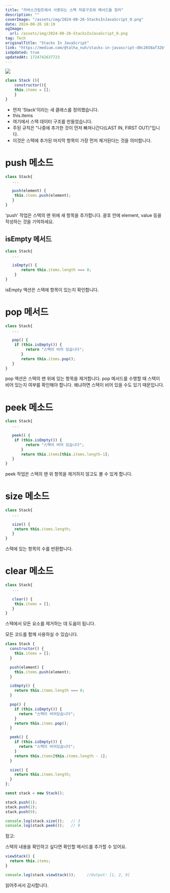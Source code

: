 ```yaml
---
title: "자바스크립트에서 사용되는 스택 자료구조와 메서드들 정리"
description: ""
coverImage: "/assets/img/2024-08-26-StacksInJavaScript_0.png"
date: 2024-08-26 18:19
ogImage: 
  url: /assets/img/2024-08-26-StacksInJavaScript_0.png
tag: Tech
originalTitle: "Stacks In JavaScript"
link: "https://medium.com/@talha_nuh/stacks-in-javascript-d0c2658af32b"
isUpdated: true
updatedAt: 1724742637723
---
```



<img src="/assets/img/2024-08-26-StacksInJavaScript_0.png" />

```js
class Stack (){  
    constructor(){
    this.items = [];
    }
}
```

- 먼저 'Stack'이라는 새 클래스를 정의했습니다.
- this.items
- 여기에서 스택 데이터 구조를 만들었습니다.
- 주된 규칙은 "나중에 추가한 것이 먼저 빠져나간다(LAST IN, FIRST OUT)"입니다.
- 이것은 스택에 추가된 마지막 항목이 가장 먼저 제거된다는 것을 의미합니다.

# push 메소드

<div class="content-ad"></div>

```js
class Stack{
   ...
   
   push(element) {
    this.items.push(element);
   }
}
```

'push' 작업은 스택의 맨 위에 새 항목을 추가합니다. 
괄호 안에 element, value 등을 작성하는 것을 기억하세요.

## isEmpty 메서드

```js
class Stack{
   ...
   
   isEmpty() {
       return this.items.length === 0;
    }
}
```

<div class="content-ad"></div>

isEmpty 액션은 스택에 항목이 있는지 확인합니다.

# pop 메서드

```js
class Stack{
   ...
   
   pop() {
    if (this.isEmpty()) {
         return "스택이 비어 있습니다";
       }
       return this.items.pop();
   }
}
```

pop 액션은 스택의 맨 위에 있는 항목을 제거합니다. pop 메서드를 수행할 때 스택이 비어 있는지 여부를 확인해야 합니다. 왜냐하면 스택이 비어 있을 수도 있기 때문입니다.

<div class="content-ad"></div>

# peek 메소드

```js
class Stack{
   ...
   
   peek() {
    if (this.isEmpty()) {
         return "스택이 비어 있습니다";
       }
       return this.items[this.items.length-1];
   }
}
```

peek 작업은 스택의 맨 위 항목을 제거하지 않고도 볼 수 있게 합니다.

# size 메소드

<div class="content-ad"></div>

```js
class Stack{
   ...
   
   size() {
    return this.items.length;
   }
}
```

스택에 있는 항목의 수를 반환합니다.

# clear 메소드

```js
class Stack{
   ...
   
   clear() {
    this.items = [];
   }
}
```

<div class="content-ad"></div>

스택에서 모든 요소를 제거하는 데 도움이 됩니다.

모든 코드를 함께 사용하실 수 있습니다.

```js
class Stack {
  constructor() {
    this.items = [];
  }

  push(element) {
    this.items.push(element);
  }

  isEmpty() {
    return this.items.length === 0;
  }

  pop() {
    if (this.isEmpty()) {
      return "스택이 비어있습니다";
    }
    return this.items.pop();
  }

  peek() {
    if (this.isEmpty()) {
      return "스택이 비어있습니다";
    } 
    return this.items[this.items.length - 1];
  }

  size() {
    return this.items.length;
  }
};

const stack = new Stack();    

stack.push(1);
stack.push(2);
stack.push(9);

console.log(stack.size());   // 3
console.log(stack.peek());   // 9
```

참고:

<div class="content-ad"></div>

스택의 내용을 확인하고 싶다면 확인할 메서드를 추가할 수 있어요.

```js
viewStack() {
  return this.items;
}

console.log(stack.viewStack());     //Output: [1, 2, 9]
```

읽어주셔서 감사합니다.